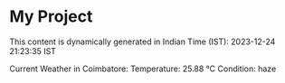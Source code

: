 # My Project

This content is dynamically generated in Indian Time (IST): 2023-12-24 21:23:35 IST


Current Weather in Coimbatore:
Temperature: 25.88 °C
Condition: haze
